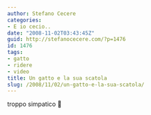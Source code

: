 ```yaml
---
author: Stefano Cecere
categories:
- E io cecio..
date: "2008-11-02T03:43:45Z"
guid: http://stefanocecere.com/?p=1476
id: 1476
tags:
- gatto
- ridere
- video
title: Un gatto e la sua scatola
slug: /2008/11/02/un-gatto-e-la-sua-scatola/
---
```


troppo simpatico 🙂